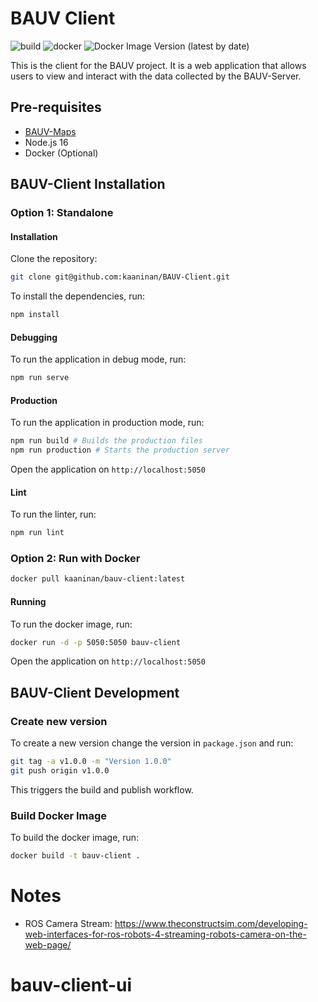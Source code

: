 # BAUV Client

![build](https://github.com/kaaninan/bauv-client/actions/workflows/build.yml/badge.svg)
![docker](https://github.com/kaaninan/bauv-client/actions/workflows/docker.yml/badge.svg)
![Docker Image Version (latest by date)](https://img.shields.io/docker/v/kaaninan/bauv-client?label=docker&sort=date)

This is the client for the BAUV project. It is a web application that allows users to view and interact with the data collected by the BAUV-Server.

## Pre-requisites

-   [BAUV-Maps](https://github.com/kaaninan/BAUV-Maps/blob/master/USAGE.md)
-   Node.js 16
-   Docker (Optional)

## BAUV-Client Installation

### Option 1: Standalone

#### Installation

Clone the repository:

```bash
git clone git@github.com:kaaninan/BAUV-Client.git
```

To install the dependencies, run:

```bash
npm install
```

#### Debugging

To run the application in debug mode, run:

```bash
npm run serve
```

#### Production

To run the application in production mode, run:

```bash
npm run build # Builds the production files
npm run production # Starts the production server
```

Open the application on `http://localhost:5050`

#### Lint

To run the linter, run:

```bash
npm run lint
```

### Option 2: Run with Docker

```bash
docker pull kaaninan/bauv-client:latest
```

#### Running

To run the docker image, run:

```bash
docker run -d -p 5050:5050 bauv-client
```

Open the application on `http://localhost:5050`

## BAUV-Client Development

### Create new version

To create a new version change the version in `package.json` and run:

```bash
git tag -a v1.0.0 -m "Version 1.0.0"
git push origin v1.0.0
```

This triggers the build and publish workflow.

### Build Docker Image

To build the docker image, run:

```bash
docker build -t bauv-client .
```

# Notes

-   ROS Camera Stream: https://www.theconstructsim.com/developing-web-interfaces-for-ros-robots-4-streaming-robots-camera-on-the-web-page/
# bauv-client-ui
